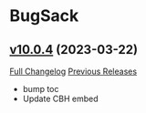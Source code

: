 # BugSack

## [v10.0.4](https://github.com/funkydude/BugSack/tree/v10.0.4) (2023-03-22)
[Full Changelog](https://github.com/funkydude/BugSack/compare/v10.0.3...v10.0.4) [Previous Releases](https://github.com/funkydude/BugSack/releases)

- bump toc  
- Update CBH embed  
